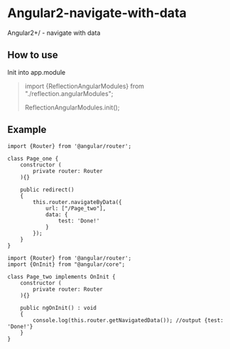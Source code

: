 # Angular2-navigate-with-data
Angular2+/ - navigate with data

## How to use
Init into app.module
<blockquote>
  import {ReflectionAngularModules} from "./reflection.angularModules";
  
  ReflectionAngularModules.init();
</blockquote>

## Example
```
import {Router} from '@angular/router';

class Page_one {
    constructor (
        private router: Router
    ){}
    
    public redirect()
    {
        this.router.navigateByData({
            url: ["/Page_two"],
            data: {
                test: 'Done!'
            }
        });
    }
}
```


```
import {Router} from '@angular/router';
import {OnInit} from "@angular/core";

class Page_two implements OnInit {
    constructor (
        private router: Router
    ){}
    
    public ngOnInit() : void
    {
    	console.log(this.router.getNavigatedData()); //output {test: 'Done!'}
    }
}
```

